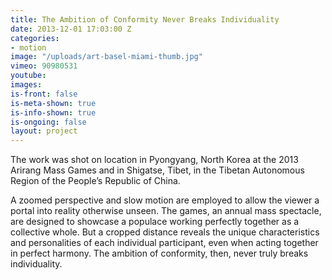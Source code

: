 ```yaml
---
title: The Ambition of Conformity Never Breaks Individuality
date: 2013-12-01 17:03:00 Z
categories:
- motion
image: "/uploads/art-basel-miami-thumb.jpg"
vimeo: 90980531
youtube:
images: 
is-front: false
is-meta-shown: true
is-info-shown: true
is-ongoing: false
layout: project
---
```


The work was shot on location in Pyongyang, North Korea at the 2013 Arirang Mass Games and in Shigatse, Tibet, in the Tibetan Autonomous Region of the People’s Republic of China. 

A zoomed perspective and slow motion are employed to allow the viewer a portal into reality otherwise unseen. The games, an annual mass spectacle, are designed to showcase a populace working perfectly together as a collective whole. But a cropped distance reveals the unique characteristics and personalities of each individual participant, even when acting together in perfect harmony. The ambition of conformity, then, never truly breaks individuality.